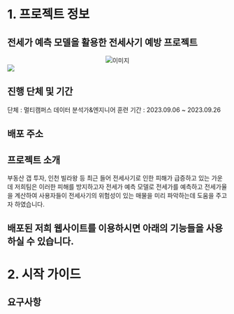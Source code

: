 # 1. 프로젝트 정보
## 전세가 예측 모델을 활용한 전세사기 예방 프로젝트

<div style="display: flex; justify-content: center;"><img src="https://github.com/Gil-Yeon/TIL/assets/90386792/232e36f3-e019-42e1-99d3-8beb3059f1ba" style="max-width: 300px;" alt="이미지"></div>
<a href="https://hits.seeyoufarm.com", ><img src="https://hits.seeyoufarm.com/api/count/incr/badge.svg?url=https%3A%2F%2Fgithub.com%2FGil-Yeon%2FTIL%2Ftree%2Fmaster%2FProject%2FJeonse_Price&count_bg=%2379C83D&title_bg=%23555555&icon=&icon_color=%23E7E7E7&title=hits&edge_flat=false"/></a>

## 진행 단체 및 기간
단체 : 멀티캠퍼스 데이터 분석가&엔지니어 훈련
기간 : 2023.09.06 ~ 2023.09.26

## 배포 주소


## 프로젝트 소개
부동산 갭 투자, 인천 빌라왕 등 최근 들어 전세사기로 인한 피해가 급증하고 있는 가운데
저희팀은 이러한 피해를 방지하고자 전세가 예측 모델로 전세가를 예측하고 전세가율을 계산하여
사용자들이 전세사기의 위험성이 있는 매물을 미리 파악하는데 도움을 주고자 하였습니다.

배포된 저희 웹사이트를 이용하시면 아래의 기능들을 사용하실 수 있습니다.
  - 

# 2. 시작 가이드
## 요구사항
